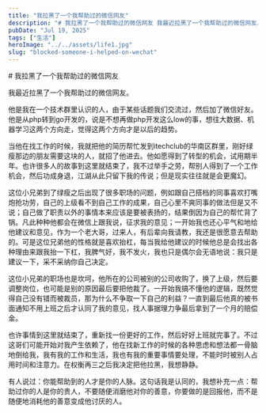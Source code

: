 ```yaml
---
title: "我拉黑了一个我帮助过的微信网友"
description: "# 我拉黑了一个我帮助过的微信网友 我最近拉黑了一个我帮助过的微信网友。 他是我在一个技术群里认识的人，由于某 [&hellip;]"
pubDate: "Jul 19, 2025"
tags: ["生活"]
heroImage: "../../assets/life1.jpg"
slug: "blocked-someone-i-helped-on-wechat"
---
```


\# 我拉黑了一个我帮助过的微信网友

我最近拉黑了一个我帮助过的微信网友。

他是我在一个技术群里认识的人，由于某些话题我们交流过，然后加了微信好友。他是从php转到go开发的，说是不想再做php开发这么low的事，想往大数据、机器学习这两个方向走，觉得这两个方向才是以后的趋势。

当他在找工作的时候，我就把他的简历帮忙发到itechclub的华南区群里，刚好绿瘦那边的朋友需要这块的人，就招了他进去。他如愿得到了转型的机会，试用期半年。也许很多人的故事到这里就结束了，我不过举手之劳，帮别人得到了一个工作机会，然后功成身退，江湖从此只留下我的传说；但是现实往往就是会更魔幻。

这位小兄弟到了绿瘦之后出现了很多职场的问题，例如跟自己搭档的同事喜欢打嘴炮抢功劳，自己的上级看不到自己工作的成果，自己心里不爽同事的做法但是又不说；自己做了职责以外的事情本来应该是要被表扬的，结果倒因为自己的帮忙背了锅。凡此种种他都会在微信上跟我说，征求我的意见；一开始我也还心平气和地给他建议和意见，作为一个老大哥，过来人，有后辈向我请教，我还是很愿意去帮助的。可是这位兄弟他的性格就是喜欢抬杠，每当我给他建议的时候他总是会找出各种理由来跟我抬一下杠，我脾气好，我不发火，我也只是偶尔会无语地说：我只是建议一下，采不采纳你自己决定。

这位小兄弟的职场也是坎坷，他所在的公司被别的公司收购了，换了上级，然后要调整岗位，也可能是别的原因最后要把他裁了。一开始我搞不懂他的逻辑，既然觉得自己没有错而被裁员，那为什么不争取一下自己的利益？一直到最后他真的被书面通知不用上班之后才认同了我的意见，找人事据理力争最后拿到了一个月的赔偿金。

也许事情到这里就结束了，重新找一份更好的工作，然后好好上班就完事了。不过这哥们可能开始对我产生依赖了，他在找新工作的时候的各种思虑和想法都一骨脑地倒给我，我有我的工作和生活，我也有我的重要事情要处理，不能时时被别人占用时间和注意力。在权衡再三之后我决定把他拉黑，我想静静。

有人说过：你能帮助到的人才是你的人脉。这句话我是认同的，我想补充一点：帮助过你的人是你的贵人，不要随便消磨他对你的善意，你要做的是回报他，而不是随便地消耗他的善意变成他讨厌的人。
